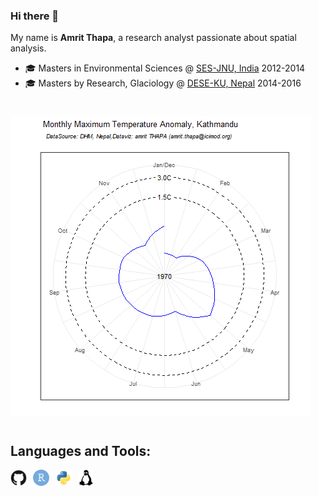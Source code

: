 
### Hi there 👋

My name is **Amrit Thapa**, a research analyst passionate about spatial analysis.

- 🎓 Masters in Environmental Sciences @ [SES-JNU, India](https://www.jnu.ac.in/ses/) 2012-2014
- 🎓 Masters by Research, Glaciology @ [DESE-KU, Nepal](https://ese.ku.edu.np/) 2014-2016

#
![gif1](https://github.com/amrit-thapa-2044/amrit-thapa-2044/blob/main/animation.gif)  

#
## Languages and Tools:

<img align="left" alt="GitHub" width="26px" src="https://github.com/devicons/devicon/blob/master/icons/github/github-original.svg" style="padding-right:10px;" />
<img align="left" alt="R" width="26px" src="https://github.com/devicons/devicon/blob/master/icons/rstudio/rstudio-original.svg", style="padding-right:10px;" />
<img align="left" alt="Python" width="26px" src="https://github.com/devicons/devicon/blob/master/icons/python/python-original.svg", style="padding-right:10px;" />
<img align="left" alt="Linux" width="26px" src="https://github.com/devicons/devicon/blob/master/icons/linux/linux-plain.svg", style="padding-right:10px;"

 
